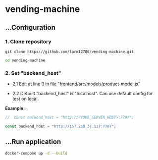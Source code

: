 # vending-machine

## ...Configuration

### **1. Clone repository**

```
git clone https://github.com/farm12786/vending-machine.git
```

```bash
cd vending-machine
```

### **2. Set "backend_host"**

- 2.1 Edit at line 3 in file "frontend/src/models/product-model.js"

- 2.2 Default "backend_host" is "localhost". Can use default config for test on local.

**Example :**

```javascript
//  const backend_host = "http://<YOUR_SERVER_HOST>:7707";

const backend_host = "http://157.230.37.137:7707";
```

## ...Run application

```bash
docker-compose up -d --build
```